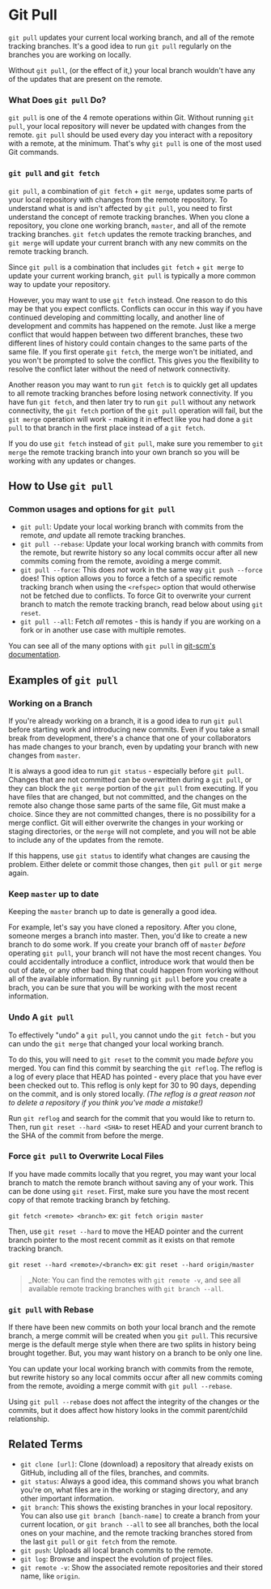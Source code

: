 # Git Pull

`git pull` updates your current local working branch, and all of the remote tracking branches. It's a good idea to run `git pull` regularly on the branches you are working on locally.

<!--*   Spiderweb menu of related terms here. What does this mean?-->

Without `git pull`, (or the effect of it,) your local branch wouldn't have any of the updates that are present on the remote.

### What Does `git pull` Do?

`git pull` is one of the 4 remote operations within Git. Without running `git pull`, your local repository will never be updated with changes from the remote. `git pull` should be used every day you interact with a repository with a remote, at the minimum. That's why `git pull` is one of the most used Git commands.

### `git pull` and `git fetch`

`git pull`, a combination of `git fetch` + `git merge`, updates some parts of your local repository with changes from the remote repository. To understand what is and isn't affected by `git pull`, you need to first understand the concept of remote tracking branches. When you clone a repository, you clone one working branch, `master`, and all of the remote tracking branches. `git fetch` updates the remote tracking branches, and `git merge` will update your current branch with any new commits on the remote tracking branch.

Since `git pull` is a combination that includes `git fetch` + `git merge` to update your current working branch, `git pull` is typically a more common way to update your repository.

However, you may want to use `git fetch` instead. One reason to do this may be that you expect conflicts. Conflicts can occur in this way if you have continued developing and committing locally, and another line of development and commits has happened on the remote. Just like a merge conflict that would happen between two different branches, these two different lines of history could contain changes to the same parts of the same file. If you first operate `git fetch`, the merge won't be initiated, and you won't be prompted to solve the conflict. This gives you the flexibility to resolve the conflict later without the need of network connectivity.

Another reason you may want to run `git fetch` is to quickly get all updates to all remote tracking branches before losing network connectivity. If you have fun `git fetch`, and then later try to run `git pull` without any network connectivity, the `git fetch` portion of the `git pull` operation will fail, but the `git merge` operation will work - making it in effect like you had done a `git pull` to that branch in the first place instead of a `git fetch`.

If you do use `git fetch` instead of `git pull`, make sure you remember to `git merge` the remote tracking branch into your own branch so you will be working with any updates or changes.

## How to Use `git pull`

### Common usages and options for `git pull`

*   `git pull`: Update your local working branch with commits from the remote, _and_ update all remote tracking branches.
*   `git pull --rebase`: Update your local working branch with commits from the remote, but rewrite history so any local commits occur after all new commits coming from the remote, avoiding a merge commit.
*   `git pull --force`: This does *not* work in the same way `git push --force` does! This option allows you to force a fetch of a specific remote tracking branch when using the `<refspec>` option that would otherwise not be fetched due to conflicts. To force Git to overwrite your current branch to match the remote tracking branch, read below about using `git reset`.
*   `git pull --all`: Fetch _all_ remotes - this is handy if you are working on a fork or in another use case with multiple remotes.

You can see all of the many options with `git pull` in [git-scm's documentation](https://git-scm.com/docs/git-pull).

## Examples of `git pull`

### Working on a Branch

If you're already working on a branch, it is a good idea to run `git pull` before starting work and introducing new commits. Even if you take a small break from development, there's a chance that one of your collaborators has made changes to your branch, even by updating your branch with new changes from `master`.

It is always a good idea to run `git status` - especially before `git pull`. Changes that are not committed can be overwritten during a `git pull`, or they can block the `git merge` portion of the `git pull` from executing. If you have files that are changed, but not committed, and the changes on the remote also change those same parts of the same file, Git must make a choice. Since they are not committed changes, there is no possibility for a merge conflict. Git will either overwrite the changes in your working or staging directories, or the `merge` will not complete, and you will not be able to include any of the updates from the remote.

If this happens, use `git status` to identify what changes are causing the problem. Either delete or commit those changes, then `git pull` or `git merge` again.

### Keep `master` up to date

Keeping the `master` branch up to date is generally a good idea.

For example, let's say you have cloned a repository. After you clone, someone merges a branch into master. Then, you'd like to create a new branch to do some work. If you create your branch off of `master` _before_ operating `git pull`, your branch will not have the most recent changes. You could accidentally introduce a conflict, introduce work that would then be out of date, or any other bad thing that could happen from working without all of the available information. By running `git pull` before you create a brach, you can be sure that you will be working with the most recent information.

### Undo A `git pull`

To effectively "undo" a `git pull`, you cannot undo the `git fetch` - but you can undo the `git merge` that changed your local working branch.

To do this, you will need to `git reset` to the commit you made _before_ you merged. You can find this commit by searching the `git reflog`. The reflog is a log of every place that HEAD has pointed - every place that you have ever been checked out to. This reflog is only kept for 30 to 90 days, depending on the commit, and is only stored locally. *(The reflog is a great reason not to delete a repository if you think you've made a mistake!)*

Run `git reflog` and search for the commit that you would like to return to. Then, run `git reset --hard <SHA>` to reset HEAD and your current branch to the SHA of the commit from before the merge.

### Force `git pull` to Overwrite Local Files

If you have made commits locally that you regret, you may want your local branch to match the remote branch without saving any of your work. This can be done using `git reset`. First, make sure you have the most recent copy of that remote tracking branch by fetching.

`git fetch <remote> <branch>`
ex: `git fetch origin master`

Then, use `git reset --hard` to move the HEAD pointer and the current branch pointer to the most recent commit as it exists on that remote tracking branch.

`git reset --hard <remote>/<branch>`
ex: `git reset --hard origin/master`

> _Note: You can find the remotes with `git remote -v`, and see all available remote tracking branches with `git branch --all`.

### `git pull` with Rebase

If there have been new commits on both your local branch and the remote branch, a merge commit will be created when you `git pull`. This recursive merge is the default merge style when there are two splits in history being brought together. But, you may want history on a branch to be only one line.

You can update your local working branch with commits from the remote, but rewrite history so any local commits occur after all new commits coming from the remote, avoiding a merge commit with `git pull --rebase`.

Using `git pull --rebase` does not affect the integrity of the changes or the commits, but it does affect how history looks in the commit parent/child relationship.

## Related Terms

- `git clone [url]`: Clone (download) a repository that already exists on GitHub, including all of the files, branches, and commits.
- `git status`: Always a good idea, this command shows you what branch you're on, what files are in the working or staging directory, and any other important information.
- `git branch`: This shows the existing branches in your local repository. You can also use `git branch [banch-name]` to create a branch from your current location, or `git branch --all` to see all branches, both the local ones on your machine, and the remote tracking branches stored from the last `git pull` or `git fetch` from the remote.
- `git push`: Uploads all local branch commits to the remote.
- `git log`: Browse and inspect the evolution of project files.
- `git remote -v`: Show the associated remote repositories and their stored name, like `origin`.
